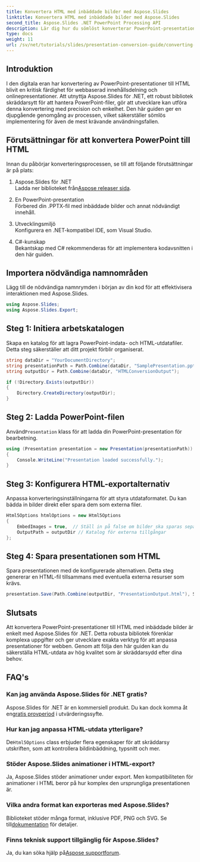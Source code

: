 ```yaml
---
title: Konvertera HTML med inbäddade bilder med Aspose.Slides
linktitle: Konvertera HTML med inbäddade bilder med Aspose.Slides
second_title: Aspose.Slides .NET PowerPoint Processing API
description: Lär dig hur du sömlöst konverterar PowerPoint-presentationer till HTML med inbäddade bilder med Aspose.Slides för .NET. Steg-för-steg-guide för sömlös konvertering.
type: docs
weight: 11
url: /sv/net/tutorials/slides/presentation-conversion-guide/converting-html-with-embedded-images/
---
```

## Introduktion

I den digitala eran har konvertering av PowerPoint-presentationer till HTML blivit en kritisk färdighet för webbaserad innehållsdelning och onlinepresentationer. Att utnyttja Aspose.Slides för .NET, ett robust bibliotek skräddarsytt för att hantera PowerPoint-filer, gör att utvecklare kan utföra denna konvertering med precision och enkelhet. Den här guiden ger en djupgående genomgång av processen, vilket säkerställer sömlös implementering för även de mest krävande användningsfallen.

## Förutsättningar för att konvertera PowerPoint till HTML

Innan du påbörjar konverteringsprocessen, se till att följande förutsättningar är på plats:

1. Aspose.Slides för .NET  
    Ladda ner biblioteket från[Aspose releaser sida](https://releases.aspose.com/slides/net/).

2. En PowerPoint-presentation  
   Förbered din .PPTX-fil med inbäddade bilder och annat nödvändigt innehåll.

3. Utvecklingsmiljö  
   Konfigurera en .NET-kompatibel IDE, som Visual Studio.

4. C#-kunskap  
   Bekantskap med C# rekommenderas för att implementera kodavsnitten i den här guiden.

## Importera nödvändiga namnområden

Lägg till de nödvändiga namnrymden i början av din kod för att effektivisera interaktionen med Aspose.Slides.

```csharp
using Aspose.Slides;
using Aspose.Slides.Export;
```

## Steg 1: Initiera arbetskatalogen

Skapa en katalog för att lagra PowerPoint-indata- och HTML-utdatafiler. Detta steg säkerställer att ditt projekt förblir organiserat.

```csharp
string dataDir = "YourDocumentDirectory";
string presentationPath = Path.Combine(dataDir, "SamplePresentation.pptx");
string outputDir = Path.Combine(dataDir, "HTMLConversionOutput");

if (!Directory.Exists(outputDir))
{
    Directory.CreateDirectory(outputDir);
}
```


## Steg 2: Ladda PowerPoint-filen

 Använd`Presentation` klass för att ladda din PowerPoint-presentation för bearbetning.

```csharp
using (Presentation presentation = new Presentation(presentationPath))
{
    Console.WriteLine("Presentation loaded successfully.");
}
```


## Steg 3: Konfigurera HTML-exportalternativ

Anpassa konverteringsinställningarna för att styra utdataformatet. Du kan bädda in bilder direkt eller spara dem som externa filer.

```csharp
Html5Options htmlOptions = new Html5Options
{
    EmbedImages = true,  // Ställ in på false om bilder ska sparas separat
    OutputPath = outputDir // Katalog för externa tillgångar
};
```


## Steg 4: Spara presentationen som HTML

Spara presentationen med de konfigurerade alternativen. Detta steg genererar en HTML-fil tillsammans med eventuella externa resurser som krävs.

```csharp
presentation.Save(Path.Combine(outputDir, "PresentationOutput.html"), SaveFormat.Html5, htmlOptions);
```

## Slutsats

Att konvertera PowerPoint-presentationer till HTML med inbäddade bilder är enkelt med Aspose.Slides för .NET. Detta robusta bibliotek förenklar komplexa uppgifter och ger utvecklare exakta verktyg för att anpassa presentationer för webben. Genom att följa den här guiden kan du säkerställa HTML-utdata av hög kvalitet som är skräddarsydd efter dina behov.

## FAQ's

### Kan jag använda Aspose.Slides för .NET gratis?
 Aspose.Slides för .NET är en kommersiell produkt. Du kan dock komma åt en[gratis provperiod](https://releases.aspose.com/) i utvärderingssyfte.

### Hur kan jag anpassa HTML-utdata ytterligare?
 De`Html5Options` class erbjuder flera egenskaper för att skräddarsy utskriften, som att kontrollera bildinbäddning, typsnitt och mer.

### Stöder Aspose.Slides animationer i HTML-export?
Ja, Aspose.Slides stöder animationer under export. Men kompatibiliteten för animationer i HTML beror på hur komplex den ursprungliga presentationen är.

### Vilka andra format kan exporteras med Aspose.Slides?
 Biblioteket stöder många format, inklusive PDF, PNG och SVG. Se till[dokumentation](https://reference.aspose.com/slides/net/) för detaljer.

### Finns teknisk support tillgänglig för Aspose.Slides?
 Ja, du kan söka hjälp på[Aspose supportforum](https://forum.aspose.com/c/slides/11).